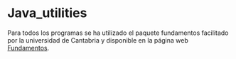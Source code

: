 # Java_utilities

Para todos los programas se ha utilizado el paquete fundamentos facilitado por la universidad de Cantabria y disponible en la página web [Fundamentos](http://www.ctr.unican.es/fundamentos/).
